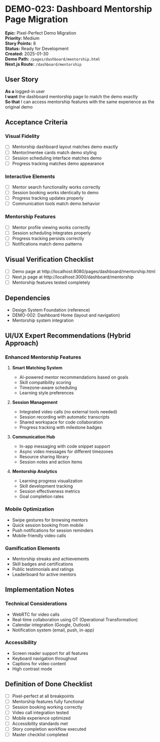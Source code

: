 # DEMO-023: Dashboard Mentorship Page Migration

**Epic:** Pixel-Perfect Demo Migration  
**Priority:** Medium  
**Story Points:** 8  
**Status:** Ready for Development  
**Created:** 2025-01-30  
**Demo Path:** `/pages/dashboard/mentorship.html`  
**Next.js Route:** `/dashboard/mentorship`

## User Story

**As a** logged-in user  
**I want** the dashboard mentorship page to match the demo exactly  
**So that** I can access mentorship features with the same experience as the original demo

## Acceptance Criteria

### Visual Fidelity
- [ ] Mentorship dashboard layout matches demo exactly
- [ ] Mentor/mentee cards match demo styling
- [ ] Session scheduling interface matches demo
- [ ] Progress tracking matches demo appearance

### Interactive Elements
- [ ] Mentor search functionality works correctly
- [ ] Session booking works identically to demo
- [ ] Progress tracking updates properly
- [ ] Communication tools match demo behavior

### Mentorship Features
- [ ] Mentor profile viewing works correctly
- [ ] Session scheduling integrates properly
- [ ] Progress tracking persists correctly
- [ ] Notifications match demo patterns

## Visual Verification Checklist
- [ ] Demo page at http://localhost:8080/pages/dashboard/mentorship.html
- [ ] Next.js page at http://localhost:3000/dashboard/mentorship
- [ ] Mentorship features tested completely

## Dependencies
- Design System Foundation (reference)
- DEMO-002: Dashboard Home (layout and navigation)
- Mentorship system integration

## UI/UX Expert Recommendations (Hybrid Approach)

### Enhanced Mentorship Features
1. **Smart Matching System**
   - AI-powered mentor recommendations based on goals
   - Skill compatibility scoring
   - Timezone-aware scheduling
   - Learning style preferences

2. **Session Management**
   - Integrated video calls (no external tools needed)
   - Session recording with automatic transcripts
   - Shared workspace for code collaboration
   - Progress tracking with milestone badges

3. **Communication Hub**
   - In-app messaging with code snippet support
   - Async video messages for different timezones
   - Resource sharing library
   - Session notes and action items

4. **Mentorship Analytics**
   - Learning progress visualization
   - Skill development tracking
   - Session effectiveness metrics
   - Goal completion rates

### Mobile Optimization
- Swipe gestures for browsing mentors
- Quick session booking from mobile
- Push notifications for session reminders
- Mobile-friendly video calls

### Gamification Elements
- Mentorship streaks and achievements
- Skill badges and certifications
- Public testimonials and ratings
- Leaderboard for active mentors

## Implementation Notes

### Technical Considerations
- WebRTC for video calls
- Real-time collaboration using OT (Operational Transformation)
- Calendar integration (Google, Outlook)
- Notification system (email, push, in-app)

### Accessibility
- Screen reader support for all features
- Keyboard navigation throughout
- Captions for video content
- High contrast mode

## Definition of Done Checklist
- [ ] Pixel-perfect at all breakpoints
- [ ] Mentorship features fully functional
- [ ] Session booking working correctly
- [ ] Video call integration tested
- [ ] Mobile experience optimized
- [ ] Accessibility standards met
- [ ] Story completion workflow executed
- [ ] Master checklist completed
